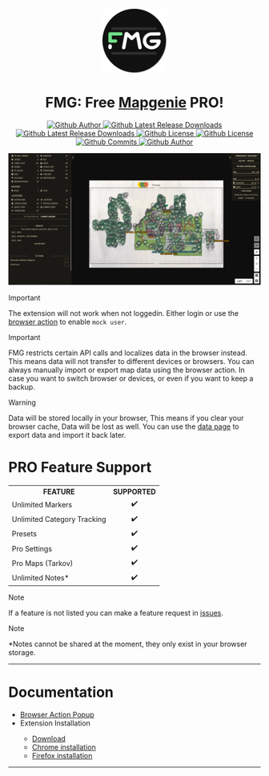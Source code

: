 <p align="center">
  <img src="./src/icons/fmg-icon-128.png" />
  <h1 align="center">FMG: Free <a href="https://mapgenie.io">Mapgenie</a> PRO!</h1>
</p>
<p align="center">
    <a href="https://github.com/V1P3R-FMG">
        <img alt="Github Author" src="https://img.shields.io/badge/dynamic/json?url=https%3A%2F%2Fraw.githubusercontent.com%2FV1P3R-FMG%2Ffree-map-genie%2Fmain%2Fpackage.json&query=%24.author&label=author" />
    </a>
    <a href="https://github.com/V1P3R-FMG/free-map-genie/releases">
        <img alt="Github Latest Release Downloads" src="https://img.shields.io/github/downloads/V1P3R-FMG/free-map-genie/total" />
    </a>
    <a href="https://github.com/V1P3R-FMG/free-map-genie/releases">
        <img alt="Github Latest Release Downloads" src="https://shields.io/github/downloads/V1P3R-FMG/free-map-genie/latest/total?logo=github" />
    </a>
    <a href="https://github.com/V1P3R-FMG/free-map-genie/blob/main/LICENSE">
        <img alt="Github License" src="https://shields.io/github/license/V1P3R-FMG/free-map-genie?logo=github" />
    </a>
    <a href="https://github.com/V1P3R-FMG/free-map-genie/blob/main/package.json">
        <img alt="Github License" src="https://shields.io/github/package-json/v/V1P3R-FMG/free-map-genie?logo=github" />
    </a>
    <a href="https://github.com/V1P3R-FMG/free-map-genie/commits/main">
        <img alt="Github Commits" src="https://shields.io/github/commit-activity/t/V1P3R-FMG/free-map-genie?logo=github" />
    </a>
    <a href="https://github.com/V1P3R-FMG/free-map-genie/issues">
        <img alt="Github Author" src="https://img.shields.io/github/issues/V1P3R-FMG/free-map-genie" />
    </a>
</p>
<img src="/assets/tarkov_preview.png"/>

> [!IMPORTANT]
> The extension will not work when not loggedin.
> Either login or use the [browser action](/docs/popup.md) to enable `mock user`.

> [!IMPORTANT]
> FMG restricts certain API calls and localizes data in the browser instead.
> This means data will not transfer to different devices or browsers. You can always manually
> import or export map data using the browser action.
> In case you want to switch browser or devices, or even if you want to keep a backup.

> [!WARNING]
> Data will be stored locally in your browser, This means if you clear your browser cache, Data will
> be lost as well. You can use the [data page](https://github.com/V1P3R-FMG/docs/popup.md#data) to export data and import it back
> later.

<h1>PRO Feature Support</h1>
<table>
	<tr>
		<th>FEATURE</th>
		<th>SUPPORTED</th>
	</tr>
	<tr>
		<td>Unlimited Markers</td>
		<td align="center">✔️</td>
	</tr>
	<tr>
		<td>Unlimited Category Tracking</td>
		<td align="center">✔️</td>
	</tr>
	<tr>
		<td>Presets</td>
		<td align="center">✔️</td>
	</tr>
	<tr>
		<td>Pro Settings</td>
		<td align="center">✔️</td>
	</tr>
	<tr>
		<td>Pro Maps (Tarkov)</td>
		<td align="center">✔️</td>
	</tr>
	<tr>
		<td>Unlimited Notes*</td>
		<td align="center">✔️</td>
	</tr>
</table>

> [!NOTE]
> If a feature is not listed you can make a feature request in [issues](https://github.com/V1P3R-FMG/free-map-genie/issues).

> [!NOTE]
> \*Notes cannot be shared at the moment, they only exist in your browser storage.
 
<hr/>
<h1>Documentation</h1>
<ul>
	<li><a href="/docs/popup.md">Browser Action Popup</a></li>
    <li>Extension Installation</li>
    <ul>
        <li><a href="https://github.com/V1P3R-FMG/free-map-genie/releases/latest">Download</a></li>
        <li><a href="/docs/installation/chrome.md">Chrome installation</a></li>
        <li><a href="/docs/installation/firefox.md">Firefox installation</a></li>
    </ul>
</ul>

<hr/>

